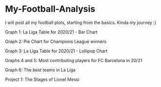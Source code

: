 # My-Football-Analysis
I will post all my football plots, starting from the basics. Kinda my journey :)

Graph 1: La Liga Table for 2020/21 - Bar Chart

Graph 2: Pie Chart for Champions League winners

Graph 3: La Liga Table for 2020/21 - Lollipop Chart

Graphs 4 and 5: Most contributing players for FC Barcelona in 20/21

Graph 6: The best teams in La Liga

Project 1: The Stages of Lionel Messi
